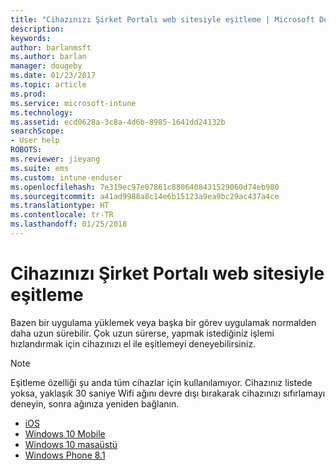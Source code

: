 ```yaml
---
title: "Cihazınızı Şirket Portalı web sitesiyle eşitleme | Microsoft Docs"
description: 
keywords: 
author: barlanmsft
ms.author: barlan
manager: dougeby
ms.date: 01/23/2017
ms.topic: article
ms.prod: 
ms.service: microsoft-intune
ms.technology: 
ms.assetid: ecd0628a-3c8a-4d6b-8985-1641dd24132b
searchScope:
- User help
ROBOTS: 
ms.reviewer: jieyang
ms.suite: ems
ms.custom: intune-enduser
ms.openlocfilehash: 7e319ec97e07861c8806408431529060d74eb980
ms.sourcegitcommit: a41ad9988a8c14e6b15123a9ea9bc29ac437a4ce
ms.translationtype: HT
ms.contentlocale: tr-TR
ms.lasthandoff: 01/25/2018
---
```

# <a name="sync-your-device-with-the-company-portal-website"></a>Cihazınızı Şirket Portalı web sitesiyle eşitleme

Bazen bir uygulama yüklemek veya başka bir görev uygulamak normalden daha uzun sürebilir. Çok uzun sürerse, yapmak istediğiniz işlemi hızlandırmak için cihazınızı el ile eşitlemeyi deneyebilirsiniz.

> [!Note]
> Eşitleme özelliği şu anda tüm cihazlar için kullanılamıyor. Cihazınız listede yoksa, yaklaşık 30 saniye Wifi ağını devre dışı bırakarak cihazınızı sıfırlamayı deneyin, sonra ağınıza yeniden bağlanın.

* [iOS](sync-your-device-manually-ios.md)
* [Windows 10 Mobile](sync-your-device-manually-windows.md#windows-10-mobile)
* [Windows 10 masaüstü](sync-your-device-manually-windows.md#windows-10-desktop)
* [Windows Phone 8.1](sync-your-device-manually-windows.md#windows-phone-81)
